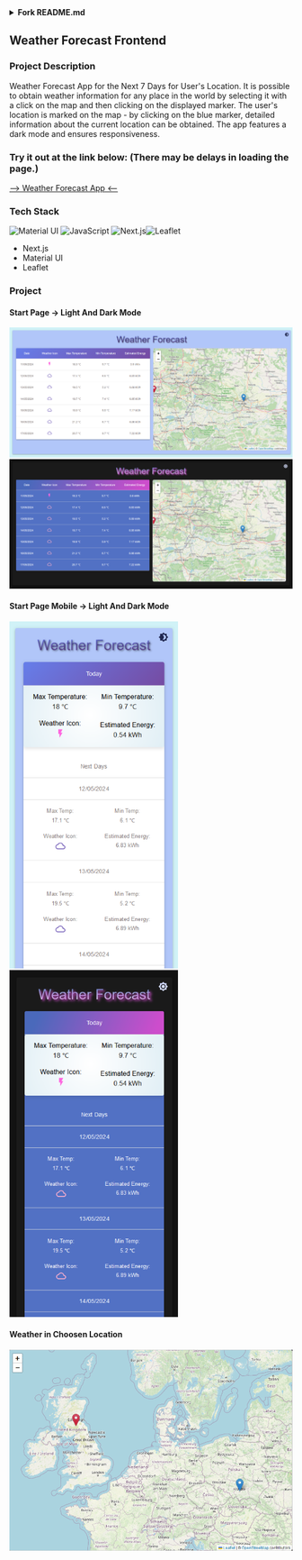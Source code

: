 <details><summary><b>Fork README.md</b></summary>
# Next.js Hello World


This example shows the most basic idea behind Next. We have 2 pages: `src/pages/index.js` and `src/pages/about.js`. The former responds to `/` requests and the latter to `/about`. Using `next/link` you can add hyperlinks between them with universal routing capabilities.

The app in this repo is deployed at https://next-js.onrender.com.

## Deploy as Node Web Service

Click the button below to deploy this app on Render.

[![Deploy to Render](https://render.com/images/deploy-to-render-button.svg)](https://render.com/deploy)


## Deploy as Static Site

1. Modify the code:
    1. In `render.yaml`, replace the definition of the service named `next-js` with the definition that is commented out.
    2. In `next.config.mjs`, uncomment the line that sets `output: "export"`.

2. Commit the code changes to your repository.

3. Click the Deploy to Render button.
</details>

## Weather Forecast Frontend
### Project Description 
Weather Forecast App for the Next 7 Days for User's Location. It is possible to obtain weather information for any place in the world by selecting it with a click on the map and then clicking on the displayed marker. The user's location is marked on the map - by clicking on the blue marker, detailed information about the current location can be obtained. The app features a dark mode and ensures responsiveness. 
### Try it out at the link below: (There may be delays in loading the page.)

<a href="https://weatherappfrontend-gd5m.onrender.com/">--> Weather Forecast App <--</a>

### Tech Stack
<div >
<img width="50" src="https://user-images.githubusercontent.com/25181517/189716630-fe6c084c-6c66-43af-aa49-64c8aea4a5c2.png" alt="Material UI" title="Material UI"/>	<img width="50" src="https://user-images.githubusercontent.com/25181517/117447155-6a868a00-af3d-11eb-9cfe-245df15c9f3f.png" alt="JavaScript" title="JavaScript"/>
<img width="50" src="https://github.com/marwin1991/profile-technology-icons/assets/136815194/5f8c622c-c217-4649-b0a9-7e0ee24bd704" alt="Next.js" title="Next.js"/><img width="50" src="https://pbs.twimg.com/profile_images/1510602617700950021/K4IoVubu_400x400.jpg" alt="Leaflet" title="Leaflet"/>
</div>
<ul>
    <li>Next.js</li>
    <li>Material UI</li>
    <li>Leaflet</li>
</ul>

### Project 
#### Start Page -> Light And Dark Mode
<img width="600" src="./assets/map_git.png" alt="page_light_Mode" title = "Page_light_mode"/>
<img width="600" src="./assets/map_git_dark.png" alt="page_dark_Mode" title = "Page_dark_mode"/>

#### Start Page Mobile -> Light And Dark Mode
<img width="300" src="./assets/responsive.png" alt="page_light_Mode" title = "Page_light_mode"/>
<img width="300" src="./assets/responsive_dark.png" alt="page_dark_Mode" title = "Page_dark_mode"/>

#### Weather in Choosen Location 
<img width="600" src="./assets/animiertes-gif-von-online-umwandeln-de(2).gif" alt="map_gif" title = "Map gif"/>